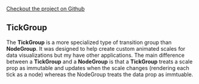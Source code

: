 [Checkout the project on Github](https://github.com/sghall/resonance)

## TickGroup 

The **TickGroup** is a more specialized type of transition group than **NodeGroup**.
It was designed to help create custom animated scales for data visualizations but my have other applications.
The main difference between a **TickGroup** and a **NodeGroup** is that a **TickGroup** treats a scale prop as immutable and updates when the scale changes (rendering each tick as a node) whereas the NodeGroup treats the data prop as immtuable.     
